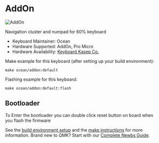 # AddOn

![AddOn](https://i.imgur.com/hd2ETLPl.jpeg)


Navigation cluster and numpad for 60% keyboard

* Keyboard Maintainer: Ocean
* Hardware Supported: AddOn, Pro Micro
* Hardware Availability: [Keyboard Kasep Co.](https://tokopedia.com/kbdksp/)

Make example for this keyboard (after setting up your build environment):

    make ocean/addon:default

Flashing example for this keyboard:

    make ocean/addon:default:flash

## Bootloader

To Enter the bootloader you can double click reset button on board when you flash the firmware

See the [build environment setup](https://docs.qmk.fm/#/getting_started_build_tools) and the [make instructions](https://docs.qmk.fm/#/getting_started_make_guide) for more information. Brand new to QMK? Start with our [Complete Newbs Guide](https://docs.qmk.fm/#/newbs).
